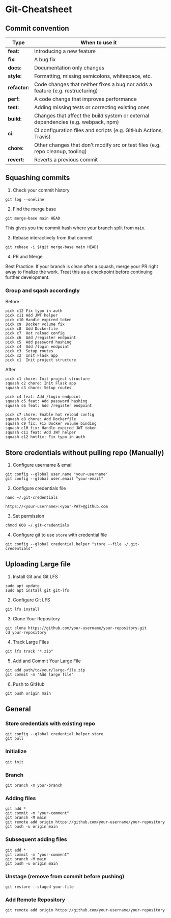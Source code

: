 # Git-Cheatsheet

## Commit convention

| Type          | When to use it                                                                    |
| ------------- | --------------------------------------------------------------------------------- |
| **feat:**     | Introducing a new feature                                                         |
| **fix:**      | A bug fix                                                                         |
| **docs:**     | Documentation only changes                                                        |
| **style:**    | Formatting, missing semicolons, whitespace, etc.                                  |
| **refactor:** | Code changes that neither fixes a bug nor adds a feature (e.g. restructuring)     |
| **perf:**     | A code change that improves performance                                           |
| **test:**     | Adding missing tests or correcting existing ones                                  |
| **build:**    | Changes that affect the build system or external dependencies (e.g. webpack, npm) |
| **ci:**       | CI configuration files and scripts (e.g. GitHub Actions, Travis)                  |
| **chore:**    | Other changes that don’t modify src or test files (e.g. repo cleanup, tooling)    |
| **revert:**   | Reverts a previous commit                                                         |

## Squashing commits
1. Check your commit history
```
git log --oneline
```

2. Find the merge base
```
git merge-base main HEAD
```
This gives you the commit hash where your branch split from `main`.

3. Rebase interactively from that commit
```
git rebase -i $(git merge-base main HEAD)
```

4. PR and Merge

Best Practice:
If your branch is clean after a squash, merge your PR right away to finalize the work.
Treat this as a checkpoint before continuing further development.

### Group and sqash accordingly
Before
```
pick c12 Fix typo in auth
pick c11 Add JWT helper
pick c10 Handle expired token
pick c9  Docker volume fix
pick c8  Add Dockerfile
pick c7  Hot reload config
pick c6  Add /register endpoint
pick c5  Add password hashing
pick c4  Add /login endpoint
pick c3  Setup routes
pick c2  Init Flask app
pick c1  Init project structure
```
After
```
pick c1 chore: Init project structure  
squash c2 chore: Init Flask app  
squash c3 chore: Setup routes  

pick c4 feat: Add /login endpoint  
squash c5 feat: Add password hashing  
squash c6 feat: Add /register endpoint  

pick c7 chore: Enable hot reload config  
squash c8 chore: Add Dockerfile  
squash c9 fix: Fix Docker volume binding  
squash c10 fix: Handle expired JWT token  
squash c11 feat: Add JWT helper  
squash c12 hotfix: Fix typo in auth
```

## Store credentials without pulling repo (Manually)
1. Configure username & email
```
git config --global user.name "your-username"
git config --global user.email "your-email"
```

2. Configure credentials file
```
nano ~/.git-credentials
```
```
https://<your-username>:<your-PAT>@github.com
```

3. Set permission
```
chmod 600 ~/.git-credentials
```

4. Configure git to use `store` with credential file
```
git config --global credential.helper "store --file ~/.git-credentials"
```

## Uploading Large file
1. Install Git and Git LFS
```
sudo apt update
sudo apt install git git-lfs
```

2. Configure Git LFS
```
git lfs install
```

3. Clone Your Repository
```
git clone https://github.com/your-username/your-repository.git
cd your-repository
```

4. Track Large Files
```
git lfs track "*.zip"
```

5. Add and Commit Your Large File
```
git add path/to/your/large-file.zip
git commit -m "Add large file"
```

6. Push to GitHub
```
git push origin main
```

## General
### Store credentials with existing repo
```
git config --global credential.helper store
git pull
```

### Initialize
```
git init
```

### Branch
```
git branch -m your-branch
```

### Adding files
```
git add *
git commit -m "your-comment"
git branch -M main
git remote add origin https://github.com/your-username/your-repository
git push -u origin main
```

### Subsequent adding files
```
git add *
git commit -m "your-comment"
git branch -M main
git push -u origin main
```

### Unstage (remove from commit before pushing)
```
git restore --staged your-file
```

### Add Remote Repository
```
git remote add origin https://github.com/your-username/your-repository
```
